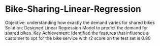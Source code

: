 # Bike-Sharing-Linear-Regression
Objective: understanding how exactly the demand varies for shared bikes 
Solution: Designed Linear Regression Model to predict the demand for shared bikes.
Key Achievement: Identified the features that influence a customer to opt for the bike service with r2 score on the test set is 0.80

